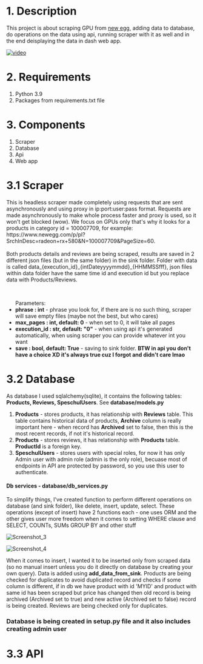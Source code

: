 

<h1>1. Description</h1>
This project is about scraping GPU from <a href="https://www.newegg.com/" target="_blank">new egg</a>, adding data to database, do operations on the data using api, running scraper with it as well and in the end deisplaying the data in dash web app.

[![video](https://img.youtube.com/vi/Cw-WgAwtPD4/0.jpg)](https://www.youtube.com/watch?v=Cw-WgAwtPD4)

<h1>2. Requirements</h1>
<ol>
  <li>Python 3.9</li>
  <li>Packages from requirements.txt file</li>
</ol>

<h1>3. Components</h1>
<ol>
  <li>Scraper</li>
  <li>Database</li>
  <li>Api</li>
  <li>Web app</li>
</ol>


<h1>3.1 Scraper</h1>
<p>This is headless scraper made completely using requests that are sent asynchronously and using proxy in ip:port:user:pass format. Requests are made asynchronously to make whole process faster and proxy is used, so it won't get blocked (wow). We focus on GPUs only that's why it looks for a products in category id = 100007709, for example: https://www.newegg.com/p/pl?SrchInDesc=radeon+rx+580&N=100007709&PageSize=60.
<br>
<br>
Both products details and reviews are being scraped, results are saved in 2 different json files (but in the same folder) in the sink folder. Folder with data is called data_{execution_id}_{intDateyyyymmdd}_{HHMMSSfff}, json files within data folder have the same time id and execution id but you replace data with Products/Reviews.</p>
<br>
<ul>Parameters:
  <li><strong>phrase : int</strong> - phrase you look for, if there are is no such thing, scraper will save empty files (maybe not the best, but who cares)</li>
  <li><strong>max_pages : int, default: 0</strong> - when set to 0, it will take all pages</li>
  <li><strong>execution_id : str, default: "0"</strong> - when using api it's generated automatically, when using scraper you can provide whatever int you want</li>
  <li><strong>save : bool, default: True</strong> - saving to sink folder. <strong>BTW in api you don't have a choice XD it's always true cuz I forgot and didn't care lmao</strong></li>
</ul>


<h1>3.2 Database</h1>
<p>As database I used sqlalchemy(sqlite), it contains the following tables: <strong>Products, Reviews, SpeschulUsers</strong>. See <strong>database/models.py</strong></p>
<ol>
  <li><strong>Products</strong> - stores products, it has relationship with <strong>Reviews</strong> table. This table contains historical data of products, <strong>Archive</strong> column is really important here - when record has <strong>Archived</strong> set to false, then this is the most recent records, if not it's historical record.</li>
  <li><strong>Products</strong> - stores reviews, it has relationship with <strong>Products</strong> table. <strong>ProductId</strong> is a foreign key.</li>
  <li><strong>SpeschulUsers</strong> - stores users with special roles, for now it has only Admin user with admin role (admin is the only role), becuase most of endpoints in API are protected by password, so you use this user to authenticate. </li>
</ol>

<h4>Db services - database/db_services.py</h4>
<p>To simplify things, I've created function to perform different operations on database (and sink folder), like delete, insert, update, select. These operations (except of insert) have 2 functions each - one uses ORM and the other gives user more freedom when it comes to setting WHERE clause and SELECT, COUNTs, SUMs GROUP BY and other stuff</p>

![Screenshot_3](https://github.com/Koks-creator/NewEggGPUs/assets/73878161/079d515b-e3a7-4aa9-8159-79d604d6122c)

![Screenshot_4](https://github.com/Koks-creator/NewEggGPUs/assets/73878161/d749e0eb-361d-404c-8690-0acc465b2a12)

When it comes to insert, I wanted it to be inserted only from scraped data (so no manual insert unless you do it directly on database by creating your own query). Data is added using <strong>add_data_from_sink</strong>. Products are being checked for duplicates to avoid duplicated record and checks if some column is different, if in db we have product with id 'MYID' and product with same id has been scraped but price has changed then old record is being archived (Archived set to true) and new active (Archived set to false) record is being created. Reviews are being checked only for duplicates.


<h3><strong>Database is being created in setup.py file and it also includes creating admin user</strong></h3>

<h1>3.3 API</h1>



